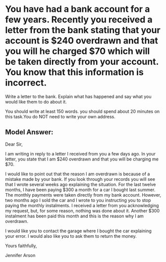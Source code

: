 # You have had a bank account for a few years. Recently you received a letter from the bank stating that your account is $240 overdrawn and that you will he charged $70 which will be taken directly from your account. You know that this information is incorrect.

Write a letter to the bank. Explain what has happened and say what you would like them to do about it.

You should write at least 150 words. you should spend about 20 minutes on this task.You do NOT need to write your own address.

 


 
## Model Answer:

Dear Sir,

I am writing in reply to a letter I received from you a few days ago. In your letter, you state that I am $240 overdrawn and that you will be charging me $70.

I would like to point out that the reason I am overdrawn is because of a mistake made by your bank. If you look through your records you will see that I wrote several weeks ago explaining the situation. For the last twelve months, I have been paying $300 a month for a car I bought last summer. The monthly payments were taken directly from my bank account. However, two months ago I sold the car and I wrote to you instructing you to stop paying the monthly instalments. I received a letter from you acknowledging my request, but, for some reason, nothing was done about it. Another $300 instalment has been paid this month and this is the reason why I am overdrawn.

I would like you to contact the garage where I bought the car explaining your error. I would also like you to ask them to return the money.

Yours faithfully,

Jennifer Arson